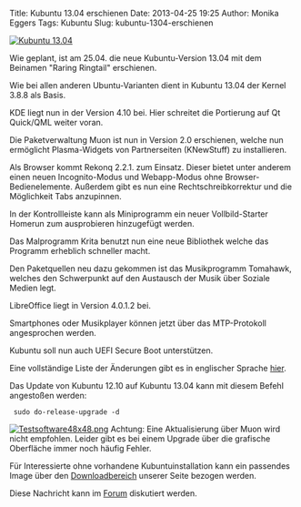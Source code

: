 Title: Kubuntu 13.04 erschienen
Date: 2013-04-25 19:25
Author: Monika Eggers
Tags: Kubuntu
Slug: kubuntu-1304-erschienen

[![Kubuntu
13.04](http://wiki.kubuntu-de.org/images/Kubuntu-banner-1304.png)](/Datei:Kubuntu-banner-1304.png "Kubuntu 13.04")


Wie geplant, ist am 25.04. die neue Kubuntu-Version 13.04 mit dem
Beinamen "Raring Ringtail" erschienen.


<!--break--><!--break-->

Wie bei allen anderen Ubuntu-Varianten dient in Kubuntu 13.04 der Kernel
3.8.8 als Basis.


KDE liegt nun in der Version 4.10 bei. Hier schreitet die Portierung auf
Qt Quick/QML weiter voran.


Die Paketverwaltung Muon ist nun in Version 2.0 erschienen, welche nun
ermöglicht Plasma-Widgets von Partnerseiten (KNewStuff) zu installieren.


Als Browser kommt Rekonq 2.2.1. zum Einsatz. Dieser bietet unter anderem
einen neuen Incognito-Modus und Webapp-Modus ohne
Browser-Bedienelemente. Außerdem gibt es nun eine Rechtschreibkorrektur
und die Möglichkeit Tabs anzupinnen.


In der Kontrollleiste kann als Miniprogramm ein neuer Vollbild-Starter
Homerun zum ausprobieren hinzugefügt werden.


Das Malprogramm Krita benutzt nun eine neue Bibliothek welche das
Programm erheblich schneller macht.


Den Paketquellen neu dazu gekommen ist das Musikprogramm Tomahawk,
welches den Schwerpunkt auf den Austausch der Musik über Soziale Medien
legt.


LibreOffice liegt in Version 4.0.1.2 bei.


Smartphones oder Musikplayer können jetzt über das MTP-Protokoll
angesprochen werden.


Kubuntu soll nun auch UEFI Secure Boot unterstützen.


Eine vollständige Liste der Änderungen gibt es in englischer Sprache
[hier](http://www.kubuntu.org/news/kubuntu-13.04).


Das Update von Kubuntu 12.10 auf Kubuntu 13.04 kann mit diesem Befehl
angestoßen werden:


``` {.shell}
 sudo do-release-upgrade -d 
```

[![Testsoftware48x48.png](http://wiki.kubuntu-de.org/images/Testsoftware48x48.png)](/Datei:Testsoftware48x48.png) Achtung: Eine
Aktualisierung über Muon wird nicht empfohlen. Leider gibt es bei einem
Upgrade über die grafische Oberfläche immer noch häufig Fehler.


Für Interessierte ohne vorhandene Kubuntuinstallation kann ein passendes
Image über den
[Downloadbereich](http://www.kubuntu-de.org/download-kubuntu-herunterladen-downloaden)
unserer Seite bezogen werden.


Diese Nachricht kann im
[Forum](http://forum.kubuntu-de.org/index.php?board=1.0) diskutiert
werden.




